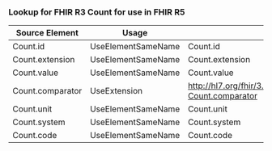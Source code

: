 ### Lookup for FHIR R3 Count for use in FHIR R5

| Source Element | Usage | Target |
| -------------- | ----- | ------ |
| Count.id | UseElementSameName | Count.id |
| Count.extension | UseElementSameName | Count.extension |
| Count.value | UseElementSameName | Count.value |
| Count.comparator | UseExtension | http://hl7.org/fhir/3.0/StructureDefinition/extension-Count.comparator |
| Count.unit | UseElementSameName | Count.unit |
| Count.system | UseElementSameName | Count.system |
| Count.code | UseElementSameName | Count.code |
